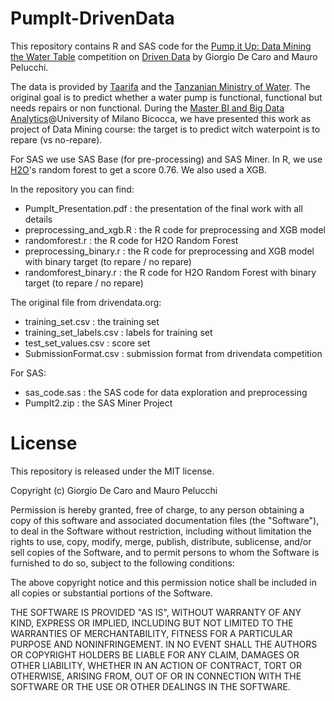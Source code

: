 # PumpIt-DrivenData



This repository contains R and SAS code for the [Pump it Up: Data Mining the Water Table](http://www.drivendata.org/competitions/7/) competition on [Driven Data](http://www.drivendata.org) by Giorgio De Caro and Mauro Pelucchi.

The data is provided by [Taarifa](http://taarifa.org) and the [Tanzanian Ministry of Water](http://maji.go.tz).
The original goal is to predict whether a water pump is functional, functional but needs repairs or non functional.
During the [Master BI and Big Data Analytics](http://www.crisp-org.it/school/masters-courses/business-intelligence/)@University of Milano Bicocca, we have presented this work as project of Data Mining course: the target is to predict witch waterpoint is to repare (vs no-repare). 

For SAS we use SAS Base (for pre-processing) and SAS Miner.
In R, we use [H2O](http://h2o.ai)'s random forest to get a score 0.76. We also used a XGB. 

In the repository you can find:
* PumpIt_Presentation.pdf : the presentation of the final work with all details
* preprocessing_and_xgb.R : the R code for preprocessing and XGB model
* randomforest.r : the R code for H2O Random Forest
* preprocessing_binary.r : the R code for preprocessing and XGB model with binary target (to repare / no repare)
* randomforest_binary.r : the R code for H2O Random Forest with binary target (to repare / no repare)

The original file from drivendata.org:
* training_set.csv : the training set
* training_set_labels.csv : labels for training set
* test_set_values.csv : score set
* SubmissionFormat.csv : submission format from drivendata competition


For SAS:
* sas_code.sas : the SAS code for data exploration and preprocessing
* PumpIt2.zip : the SAS Miner Project

# License

This repository is released under the MIT license.

Copyright (c) Giorgio De Caro and Mauro Pelucchi

Permission is hereby granted, free of charge, to any person obtaining a copy of this software and associated documentation files (the "Software"), to deal in the Software without restriction, including without limitation the rights to use, copy, modify, merge, publish, distribute, sublicense, and/or sell copies of the Software, and to permit persons to whom the Software is furnished to do so, subject to the following conditions:

The above copyright notice and this permission notice shall be included in all copies or substantial portions of the Software.

THE SOFTWARE IS PROVIDED "AS IS", WITHOUT WARRANTY OF ANY KIND, EXPRESS OR IMPLIED, INCLUDING BUT NOT LIMITED TO THE WARRANTIES OF MERCHANTABILITY, FITNESS FOR A PARTICULAR PURPOSE AND NONINFRINGEMENT. IN NO EVENT SHALL THE AUTHORS OR COPYRIGHT HOLDERS BE LIABLE FOR ANY CLAIM, DAMAGES OR OTHER LIABILITY, WHETHER IN AN ACTION OF CONTRACT, TORT OR OTHERWISE, ARISING FROM, OUT OF OR IN CONNECTION WITH THE SOFTWARE OR THE USE OR OTHER DEALINGS IN THE SOFTWARE.
